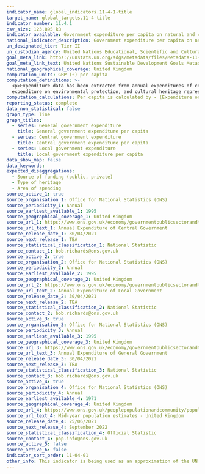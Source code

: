 ```yaml
---
indicator_name: global_indicators.11-4-1-title
target_name: global_targets.11-4-title
indicator_number: 11.4.1
csv_size: 123.895 kB
indicator_available: Government expenditure per capita on natural and cultural heritage
national_indicator_description: Government expenditure per capita on natural and cultural heritage with a detailed breakdown of spending in both areas and by level of government.
un_designated_tier: Tier II
un_custodian_agency: United Nations Educational, Scientific and Cultural Organization (UNESCO)
goal_meta_link: https://unstats.un.org/sdgs/metadata/files/Metadata-11-04-01.pdf
goal_meta_link_text: United Nations Sustainable Development Goals Metadata (PDF 4.0 MB)
national_geographical_coverage: United Kingdom
computation_units: GBP (£) per capita
computation_definitions: >-
  <p>Expenditure data has been extracted from annual expenditures of central and local government using UN Classification of the Functions of Government (COFOG) codes for ‘Environmental protection’ GF05 and ‘Recreation, culture and religion’ GF08.</p><p>Natural heritage represents
  expenditure on environmental protection, and cultural heritage represents expenditure on recreation, culture and religion.</p>
computation_calculations: Per capita is calculated by - (Expenditure on environmental protection or recreation, culture and religion / UK Mid-Year Population)*1,000,000
reporting_status: complete
data_non_statistical: false
graph_type: line
graph_titles:
  - series: General government expenditure
    title: General government expenditure per capita
  - series: Central government expenditure
    title: Central government expenditure per capita	
  - series: Local government expenditure
    title: Local government expenditure per capita
data_show_map: false
data_keywords:
expected_disaggregations:
  - Source of funding (public, private)
  - Type of heritage
  - Area of spending
source_active_1: true
source_organisation_1: Office for National Statistics (ONS)
source_periodicity_1: Annual
source_earliest_available_1: 1995
source_geographical_coverage_1: United Kingdom
source_url_1: https://www.ons.gov.uk/economy/governmentpublicsectorandtaxes/publicspending/datasets/esatable11annualexpenditureofcentralgovernment
source_url_text_1: Annual Expenditure of Central Government
source_release_date_1: 30/04/2021
source_next_release_1: TBA
source_statistical_classification_1: National Statistic
source_contact_1: bob.richards@ons.gov.uk
source_active_2: true
source_organisation_2: Office for National Statistics (ONS)
source_periodicity_2: Annual
source_earliest_available_2: 1995
source_geographical_coverage_2: United Kingdom
source_url_2: https://www.ons.gov.uk/economy/governmentpublicsectorandtaxes/publicspending/datasets/esatable11annualexpenditurelocalgovernment
source_url_text_2: Annual Expenditure of Local Government
source_release_date_2: 30/04/2021
source_next_release_2: TBA
source_statistical_classification_2: National Statistic
source_contact_2: bob.richards@ons.gov.uk
source_active_3: true
source_organisation_3: Office for National Statistics (ONS)
source_periodicity_3: Annual
source_earliest_available_3: 1995
source_geographical_coverage_3: United Kingdom
source_url_3: https://www.ons.gov.uk/economy/governmentpublicsectorandtaxes/publicspending/datasets/esatable11annualexpenditureofgeneralgovernment
source_url_text_3: Annual Expenditure of General Government
source_release_date_3: 30/04/2021
source_next_release_3: TBA
source_statistical_classification_3: National Statistic
source_contact_3: bob.richards@ons.gov.uk
source_active_4: true
source_organisation_4: Office for National Statistics (ONS)
source_periodicity_4: Annual
source_earliest_available_4: 1971
source_geographical_coverage_4: United Kingdom
source_url_4: https://www.ons.gov.uk/peoplepopulationandcommunity/populationandmigration/populationestimates/timeseries/ukpop/pop
source_url_text_4: Mid-year population estimates - United Kingdom
source_release_date_4: 25/06/2021
source_next_release_4: September 2022
source_statistical_classification_4: Official Statistic 
source_contact_4: pop.info@ons.gov.uk
source_active_5: false
source_active_6: false
indicator_sort_order: 11-04-01
other_info: This indicator is being used as an approximation of the UN SDG Indicator. Where possible, we will work to identify or develop UK data to meet the global indicator specification. This indicator has not been identified in collaboration with topic experts.
---
```

